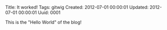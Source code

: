 Title:    It worked!
Tags:     gitwig
Created:  2012-07-01 00:00:01
Updated:  2012-07-01 00:00:01
Uuid:     0001

This is the "Hello World" of the blog!